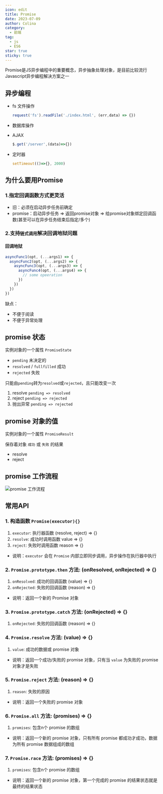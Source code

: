 ```yaml
---
icon: edit
title: Promise
date: 2023-07-09
author: Colina
category:
  - 前端
tag: 
  - js
  - ES6
star: true
sticky: true
---
```


Promise是JS异步编程中的重要概念，异步抽象处理对象，是目前比较流行Javascript异步编程解决方案之一

<!-- more -->

## 异步编程

* fs 文件操作

  ``` js
  request('fs').readFile('./index.html', (err,data) => {})
  ```

* 数据库操作
* AJAX

  ``` js
  $.get('/server',(data)=>{})
  ```

* 定时器

  ``` js
  setTimeout(()=>{}, 2000)
  ```

## 为什么要用Promise

### 1.指定回调函数方式更灵活

* 旧：必须在启动异步任务前确定
* promise：启动异步任务 => 返回promise对象 => 给promise对象绑定回调函数(甚至可以在异步任务结束后指定/多个)

### 2.支持`链式调用`解决回调地狱问题

#### 回调地狱

```js
asyncFunc1(opt, (...args1) => {
  asyncFunc2(opt, (...args2) => {
    asyncFunc3(opt, (...args3) => {
      asyncFunc4(opt, (...args4) => {
        // some opeeration
      })
    })
  })
})
```

缺点：

* 不便于阅读
* 不便于异常处理

## promise 状态

实例对象的一个属性 `PromiseState`

* `pending` 未决定的
* `resolved` / `fullfilled` 成功
* `rejected` 失败

只能由`pending`转为`resolved`或`rejected`，且只能改变一次

1. resolve `pending => resolved`
2. reject `pending => rejected`
3. 抛出异常 `pending => rejected`

## promise 对象的值

实例对象的一个属性 `PromiseResult`

保存着对象 `成功` 或 `失败` 的结果

* resolve
* reject

## promise 工作流程

![promise 工作流程](https://colinaa.blob.core.windows.net/img/promise工作流程.png)

## 常用API

### 1. 构造函数 `Promise(executor){}`

1. `executor`: 执行器函数  (resolve, reject) => {}
2. `resolve`: 成功时调用函数  value => {}
3. `reject`: 失败时调用函数  reason => {}

* 说明：`executor` 会在 `Promise` 内部立即同步调用，异步操作在执行器中执行

### 2. `Promise.prototype.then` 方法: (onResolved, onRejected) => {}

1. `onResolved`: 成功的回调函数 (value) => {}
2. `onRejected`: 失败的回调函数 (reason) => {}

* 说明：返回一个新的 Promise 对象

### 3. `Promise.prototype.catch` 方法: (onRejected) => {}

1. `onRejected`: 失败的回调函数 (reason) => {}

### 4. `Promise.resolve` 方法: (value) => {}

1. `value`: 成功的数据或 promise 对象

* 说明：返回一个成功/失败的 promise 对象，只有当 `value` 为失败的 promise 对象才是失败

### 5. `Promise.reject` 方法: (reason) => {}

1. `reason`: 失败的原因

* 说明：返回一个失败的 promise 对象

### 6. `Promise.all` 方法: (promises) => {}

1. `promises`: 包含n个 promise 的数组

* 说明：返回一个新的 promise 对象，只有所有 promise 都成功才成功，数据为所有 promise 数据组成的数组

### 7. `Promise.race` 方法: (promises) => {}

1. `promises`: 包含n个 promise 的数组

* 说明：返回一个新的 promise 对象，第一个完成的 promise 的结果状态就是最终的结果状态
